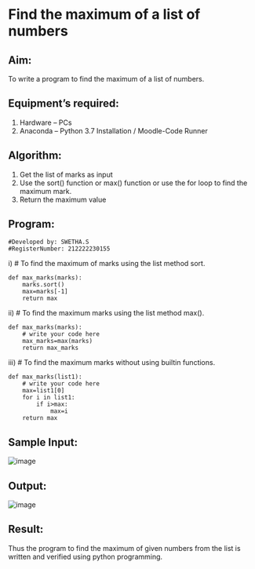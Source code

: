 # Find the maximum of a list of numbers
## Aim:
To write a program to find the maximum of a list of numbers.
## Equipment’s required:
1.	Hardware – PCs
2.	Anaconda – Python 3.7 Installation / Moodle-Code Runner
## Algorithm:
1.	Get the list of marks as input
2.	Use the sort() function or max() function or use the for loop to find the maximum mark.
3.	Return the maximum value
## Program:
```
#Developed by: SWETHA.S
#RegisterNumber: 212222230155
```
i)	# To find the maximum of marks using the list method sort.
```
def max_marks(marks):
    marks.sort()
    max=marks[-1]
    return max
```

ii)	# To find the maximum marks using the list method max().
```
def max_marks(marks):
    # write your code here
    max_marks=max(marks)
    return max_marks
```

iii) # To find the maximum marks without using builtin functions.
```
def max_marks(list1):
    # write your code here
    max=list1[0]
    for i in list1:
        if i>max:
            max=i
    return max    
```
## Sample Input:
![image](https://github.com/swethaselvarajm/FindMaximum/assets/119525603/0e880525-a5fc-4a0d-b9f0-6c07f545c76a)


## Output:
![image](https://github.com/swethaselvarajm/FindMaximum/assets/119525603/07bf74ec-bb64-4adc-801a-49edb83a004c)

## Result:
Thus the program to find the maximum of given numbers from the list is written and verified using python programming.
